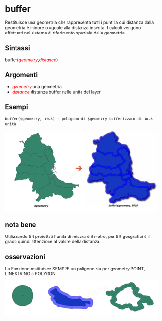 # buffer

Restituisce una geometria che rappresenta tutti i punti la cui distanza dalla geometria è minore o uguale alla distanza inserita. I calcoli vengono effettuati nel sistema di riferimento spaziale della geometria.

## Sintassi

buffer(*<span style="color:red;">geometry</span>*,*<span style="color:red;">distance</span>*)

## Argomenti

* *<span style="color:red;">geometry</span>* una geometria
* *<span style="color:red;">distance</span>* distanza buffer nelle unità del layer

## Esempi

`buffer($geometry, 10.5) → poligono di $geometry bufferizzato di 10.5 unità`

![](/img/geometria/buffer/buffer1.png)

## nota bene

Utilizzando SR proiettati l'unità di misura è il metro, per SR geografici è il grado quindi attenzione al valore della distanza.

## osservazioni

La Funzione restituisce SEMPRE un poligono sia per geometry POINT, LINESTRING o POLYGON

![](/img/geometria/buffer/buffer2.png)
